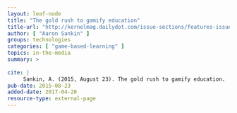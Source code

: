 ```yaml
---
layout: leaf-node
title: "The gold rush to gamify education"
title-url: "http://kernelmag.dailydot.com/issue-sections/features-issue-sections/14066/educational-video-games-gold-rush/"
author: [ "Aaron Sankin" ]
groups: technologies
categories: [ "game-based-learning" ]
topics: in-the-media
summary: >
     
cite: |
     Sankin, A. (2015, August 23). The gold rush to gamify education.  Retrieved from: http://kernelmag.dailydot.com/issue-sections/features-issue-sections/14066/educational-video-games-gold-rush/ 
pub-date: 2015-08-23
added-date: 2017-04-20
resource-type: external-page
---
```

